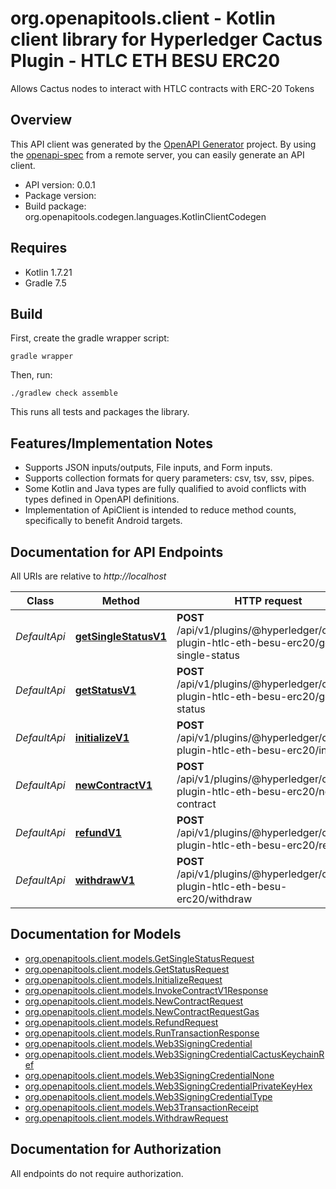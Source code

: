 # org.openapitools.client - Kotlin client library for Hyperledger Cactus Plugin - HTLC ETH BESU ERC20

Allows Cactus nodes to interact with HTLC contracts with ERC-20 Tokens

## Overview
This API client was generated by the [OpenAPI Generator](https://openapi-generator.tech) project.  By using the [openapi-spec](https://github.com/OAI/OpenAPI-Specification) from a remote server, you can easily generate an API client.

- API version: 0.0.1
- Package version: 
- Build package: org.openapitools.codegen.languages.KotlinClientCodegen

## Requires

* Kotlin 1.7.21
* Gradle 7.5

## Build

First, create the gradle wrapper script:

```
gradle wrapper
```

Then, run:

```
./gradlew check assemble
```

This runs all tests and packages the library.

## Features/Implementation Notes

* Supports JSON inputs/outputs, File inputs, and Form inputs.
* Supports collection formats for query parameters: csv, tsv, ssv, pipes.
* Some Kotlin and Java types are fully qualified to avoid conflicts with types defined in OpenAPI definitions.
* Implementation of ApiClient is intended to reduce method counts, specifically to benefit Android targets.

<a name="documentation-for-api-endpoints"></a>
## Documentation for API Endpoints

All URIs are relative to *http://localhost*

Class | Method | HTTP request | Description
------------ | ------------- | ------------- | -------------
*DefaultApi* | [**getSingleStatusV1**](docs/DefaultApi.md#getsinglestatusv1) | **POST** /api/v1/plugins/@hyperledger/cactus-plugin-htlc-eth-besu-erc20/get-single-status | 
*DefaultApi* | [**getStatusV1**](docs/DefaultApi.md#getstatusv1) | **POST** /api/v1/plugins/@hyperledger/cactus-plugin-htlc-eth-besu-erc20/get-status | 
*DefaultApi* | [**initializeV1**](docs/DefaultApi.md#initializev1) | **POST** /api/v1/plugins/@hyperledger/cactus-plugin-htlc-eth-besu-erc20/initialize | Initialize contract
*DefaultApi* | [**newContractV1**](docs/DefaultApi.md#newcontractv1) | **POST** /api/v1/plugins/@hyperledger/cactus-plugin-htlc-eth-besu-erc20/new-contract | Create a new hashtimelock contract
*DefaultApi* | [**refundV1**](docs/DefaultApi.md#refundv1) | **POST** /api/v1/plugins/@hyperledger/cactus-plugin-htlc-eth-besu-erc20/refund | Refund a hashtimelock contract
*DefaultApi* | [**withdrawV1**](docs/DefaultApi.md#withdrawv1) | **POST** /api/v1/plugins/@hyperledger/cactus-plugin-htlc-eth-besu-erc20/withdraw | Withdraw a hashtimelock contract


<a name="documentation-for-models"></a>
## Documentation for Models

 - [org.openapitools.client.models.GetSingleStatusRequest](docs/GetSingleStatusRequest.md)
 - [org.openapitools.client.models.GetStatusRequest](docs/GetStatusRequest.md)
 - [org.openapitools.client.models.InitializeRequest](docs/InitializeRequest.md)
 - [org.openapitools.client.models.InvokeContractV1Response](docs/InvokeContractV1Response.md)
 - [org.openapitools.client.models.NewContractRequest](docs/NewContractRequest.md)
 - [org.openapitools.client.models.NewContractRequestGas](docs/NewContractRequestGas.md)
 - [org.openapitools.client.models.RefundRequest](docs/RefundRequest.md)
 - [org.openapitools.client.models.RunTransactionResponse](docs/RunTransactionResponse.md)
 - [org.openapitools.client.models.Web3SigningCredential](docs/Web3SigningCredential.md)
 - [org.openapitools.client.models.Web3SigningCredentialCactusKeychainRef](docs/Web3SigningCredentialCactusKeychainRef.md)
 - [org.openapitools.client.models.Web3SigningCredentialNone](docs/Web3SigningCredentialNone.md)
 - [org.openapitools.client.models.Web3SigningCredentialPrivateKeyHex](docs/Web3SigningCredentialPrivateKeyHex.md)
 - [org.openapitools.client.models.Web3SigningCredentialType](docs/Web3SigningCredentialType.md)
 - [org.openapitools.client.models.Web3TransactionReceipt](docs/Web3TransactionReceipt.md)
 - [org.openapitools.client.models.WithdrawRequest](docs/WithdrawRequest.md)


<a name="documentation-for-authorization"></a>
## Documentation for Authorization

All endpoints do not require authorization.
